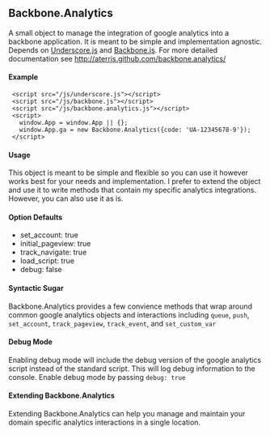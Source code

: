 ## Backbone.Analytics

 A small object to manage the integration of google analytics into
 a backbone application.  It is meant to be simple and implementation
 agnostic. Depends on [Underscore.js](http://documentcloud.github.com/underscore/) 
 and [Backbone.js](http://documentcloud.github.com/backbone/).  For more detailed
 documentation see http://aterris.github.com/backbone.analytics/

#### Example

     <script src="/js/underscore.js"></script>
     <script src="/js/backbone.js"></script>
     <script src="/js/backbone.analytics.js"></script>
     <script>
       window.App = window.App || {};
       window.App.ga = new Backbone.Analytics({code: 'UA-12345678-9'});
     </script>

#### Usage
 
 This object is meant to be simple and flexible so you can use it however
 works best for your needs and implementation.  I prefer to extend the object
 and use it to write methods that contain my specific analytics integrations.
 However, you can also use it as is.

#### Option Defaults

 * set_account: true
 * initial_pageview: true
 * track_navigate: true
 * load_script: true
 * debug: false

#### Syntactic Sugar

 Backbone.Analytics provides a few convience methods that wrap around common
 google analytics objects and interactions including `queue`, `push`, 
 `set_account`, `track_pageview`, `track_event`, and `set_custom_var`

#### Debug Mode

 Enabling debug mode will include the debug version of the google analytics
 script instead of the standard script.  This will log debug information
 to the console.  Enable debug mode by passing `debug: true`

#### Extending Backbone.Analytics

 Extending Backbone.Analytics can help you manage and maintain your domain specific
 analytics interactions in a single location.
